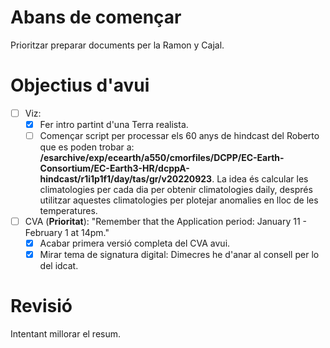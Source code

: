 
# Abans de començar
Prioritzar preparar documents per la Ramon y Cajal.
# Objectius d'avui
- [ ] Viz:
	- [x] Fer intro partint d'una Terra realista.
	- [ ] Començar script per processar els 60 anys de hindcast del Roberto que es poden trobar a: **/esarchive/exp/ecearth/a550/cmorfiles/DCPP/EC-Earth-Consortium/EC-Earth3-HR/dcppA-hindcast/r1i1p1f1/day/tas/gr/v20220923**. La idea és calcular les climatologies per cada dia per obtenir climatologies daily, després utilitzar aquestes climatologies per plotejar anomalies en lloc de les temperatures.
- [ ] CVA (**Prioritat**):
      "Remember that the Application period: January 11 - February 1 at 14pm."
  - [x] Acabar primera versió completa del CVA avui.
  - [x] Mirar tema de signatura digital:
        Dimecres he d'anar al consell per lo del idcat.
      
# Revisió
Intentant millorar el resum.






























































































































































































































































































































































































































































































































































































































































































































































































































































































































































































































































































































































































































































































































































































































































































































































































































































































































































































































































































































































































































































































































































































































































































































































































































































































































































































































































































































































































































































































































































































































































































































































































































































































































































































































































































































































































































































































































































































































































































































































































































































































































































































































































































































































































































































































































































































































































































































































































































































































































































































































































